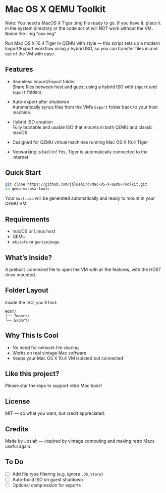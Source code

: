 # Mac OS X QEMU Toolkit

Note: You need a MacOS X Tiger .img file ready to go. If you have it, place it in the system directory or the code script will NOT work without the VM. Name the .img "osx.img"

Run Mac OS X 10.4 Tiger in QEMU with style — this script sets up a modern Import/Export workflow using a hybrid ISO, so you can transfer files in and out of the VM with ease.

## Features

- Seamless Import/Export folder  
  Share files between host and guest using a hybrid ISO with `Import` and `Export` folders.

- Auto-export after shutdown  
  Automatically syncs files from the VM’s `Export` folder back to your host machine.

- Hybrid ISO creation  
  Fully bootable and usable ISO that mounts in both QEMU and classic macOS.

- Designed for QEMU virtual machines running Mac OS X 10.4 Tiger

- Networking is built in! Yes, Tiger is automatically connected to the internet

## Quick Start

```bash
git clone https://github.com/jbluebird/Mac-OS-X-QEMU-Toolkit.git
cd qemu-macosx-tools
```

Your `host.iso` will be generated automatically and ready to mount in your QEMU VM.

## Requirements

- macOS or Linux host
- QEMU
- `mkisofs` or `genisoimage`

## What’s Inside?

A prebuilt .command file to open the VM with all the features, with the HOST drive mounted.

## Folder Layout

Inside the ISO, you’ll find:

```
HOST/
├── Import/
└── Export/
```

## Why This Is Cool

- No need for network file sharing
- Works on real vintage Mac software
- Keeps your Mac OS X 10.4 VM isolated but connected

## Like this project?

Please star the repo to support retro Mac tools!

## License

MIT — do what you want, but credit appreciated.

## Credits

Made by Josiah — inspired by vintage computing and making retro Macs useful again.

## To Do

- [ ] Add file type filtering (e.g. ignore `.DS_Store`)
- [ ] Auto-build ISO on guest shutdown
- [ ] Optional compression for exports
